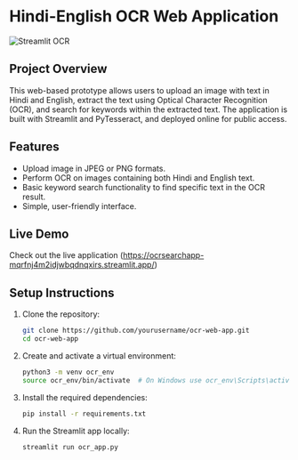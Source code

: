 # Hindi-English OCR Web Application

![Streamlit OCR](https://medium.com/@alperenclk/exploring-optical-character-recognition-ocr-with-streamlit-and-doctr-00e95ae36e4e)

## Project Overview
This web-based prototype allows users to upload an image with text in Hindi and English, extract the text using Optical Character Recognition (OCR), and search for keywords within the extracted text. The application is built with Streamlit and PyTesseract, and deployed online for public access.

## Features
- Upload image in JPEG or PNG formats.
- Perform OCR on images containing both Hindi and English text.
- Basic keyword search functionality to find specific text in the OCR result.
- Simple, user-friendly interface.

## Live Demo
Check out the live application (https://ocrsearchapp-mqrfnj4m2idjwbqdnqxirs.streamlit.app/)

## Setup Instructions

1. Clone the repository:
   ```bash
   git clone https://github.com/yourusername/ocr-web-app.git
   cd ocr-web-app

2. Create and activate a virtual environment:
   ```bash
   python3 -m venv ocr_env
   source ocr_env/bin/activate  # On Windows use ocr_env\Scripts\activate

3. Install the required dependencies:
   ```bash
   pip install -r requirements.txt

4. Run the Streamlit app locally:
   ```bash
   streamlit run ocr_app.py


